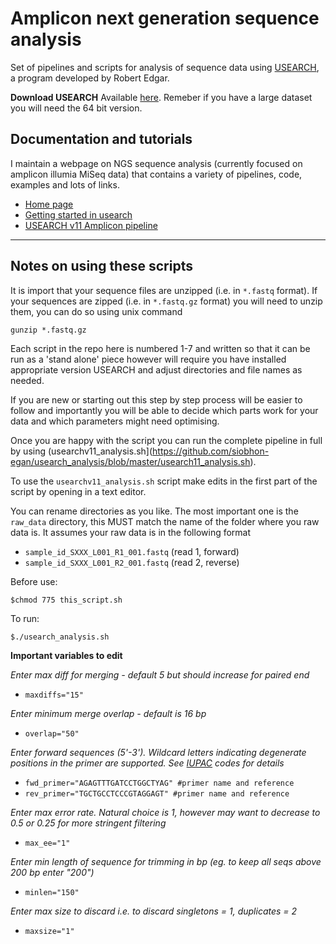 # Amplicon next generation sequence analysis

Set of pipelines and scripts for analysis of sequence data using [USEARCH](https://drive5.com/usearch/), a program developed by Robert Edgar.

**Download USEARCH**
Available [here](https://www.drive5.com/usearch/download.html).
Remeber if you have a large dataset you will need the 64 bit version.

## Documentation and tutorials

I maintain a webpage on NGS sequence analysis (currently focused on amplicon illumia MiSeq data) that contains a variety of pipelines, code, examples and lots of links.
- [Home page](https://cryptick-lab.github.io/NGS-Analysis/_site/index.html)
- [Getting started in usearch](https://cryptick-lab.github.io/NGS-Analysis/_site/usearch-getting-started.html)
- [USEARCH v11 Amplicon pipeline](https://cryptick-lab.github.io/NGS-Analysis/_site/usearch-v11.html)

***

## Notes on using these scripts

It is import that your sequence files are unzipped (i.e. in `*.fastq` format).
If your sequences are zipped (i.e. in `*.fastq.gz` format) you will need to unzip them, you can do so using unix command
```
gunzip *.fastq.gz
```

Each script in the repo here is numbered 1-7 and written so that it can be run as a 'stand alone' piece however will require you have installed appropriate version USEARCH and adjust directories and file names as needed.

If you are new or starting out this step by step process will be easier to follow and importantly you will be able to decide which parts work for your data and which parameters might need optimising.

Once you are happy with the script you can run the complete pipeline in full by using (usearchv11_analysis.sh](https://github.com/siobhon-egan/usearch_analysis/blob/master/usearch11_analysis.sh).

To use the `usearchv11_analysis.sh` script make edits in the first part of the script by opening in a text editor.

You can rename directories as you like. The most important one is the `raw_data` directory, this MUST match the name of the folder where you raw data is.
It assumes your raw data is in the following format
- `sample_id_SXXX_L001_R1_001.fastq` (read 1, forward)
- `sample_id_SXXX_L001_R2_001.fastq` (read 2, reverse)

Before use:
```
$chmod 775 this_script.sh
```

To run:
```
$./usearch_analysis.sh
```


**Important variables to edit**

*Enter max diff for merging - default 5 but should increase for paired end*
- `maxdiffs="15"`

*Enter minimum merge overlap - default is 16 bp*
- `overlap="50"`

*Enter forward sequences (5'-3'). Wildcard letters indicating degenerate positions in the primer are supported. See [IUPAC](https://drive5.com/usearch/manual/IUPAC_codes.html) codes for details*
- `fwd_primer="AGAGTTTGATCCTGGCTYAG" #primer name and reference`
- `rev_primer="TGCTGCCTCCCGTAGGAGT" #primer name and reference`

*Enter max error rate. Natural choice is 1, however may want to decrease to 0.5 or 0.25 for more stringent filtering*
- `max_ee="1"`

*Enter min length of sequence for trimming in bp (eg. to keep all seqs above 200 bp enter "200")*
- `minlen="150"`

*Enter max size to discard i.e. to discard singletons = 1, duplicates = 2*
- `maxsize="1"`
